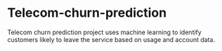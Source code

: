 # Telecom-churn-prediction
Telecom churn prediction project uses machine learning to identify customers likely to leave the service based on usage and account data.

